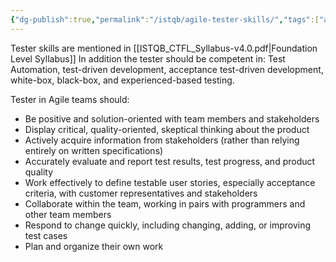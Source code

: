 ```yaml
---
{"dg-publish":true,"permalink":"/istqb/agile-tester-skills/","tags":["agile","agile-tester","test-activities","tester-skills","team"]}
---
```


Tester skills are mentioned in [[ISTQB_CTFL_Syllabus-v4.0.pdf|Foundation Level Syllabus]]
In addition the tester should be competent in: Test Automation, test-driven development, acceptance test-driven development, white-box, black-box, and experienced-based testing.

Tester in Agile teams should:
- Be positive and solution-oriented with team members and stakeholders 
- Display critical, quality-oriented, skeptical thinking about the product
- Actively acquire information from stakeholders (rather than relying entirely on written specifications)
- Accurately evaluate and report test results, test progress, and product quality
- Work effectively to define testable user stories, especially acceptance criteria, with customer representatives and stakeholders
- Collaborate within the team, working in pairs with programmers and other team members 
- Respond to change quickly, including changing, adding, or improving test cases
- Plan and organize their own work